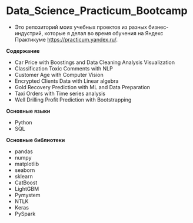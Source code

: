 # Data_Science_Practicum_Bootcamp
* Это репозиторий моих учебных проектов из разных бизнес-индустрий, которые я делал во время обучения на Яндекс Практикуме https://practicum.yandex.ru/.


**Содержание**
* Car Price with Boostings and Data Cleaning Analysis Visualization
* Classification Toxic Comments with NLP
* Customer Age with Computer Vision
* Encrypted Clients Data with Linear algebra
* Gold Recovery Prediction with ML and Data Preparation
* Taxi Orders with Time series analysis
* Well Drilling Profit Prediction with Bootstrapping

**Основные языки**
* Python
* SQL

**Основные библиотеки**
* pandas
* numpy
* matplotlib
* seaborn
* sklearn
* CatBoost
* LightGBM
* Pymystem
* NTLK
* Keras
* PySpark


